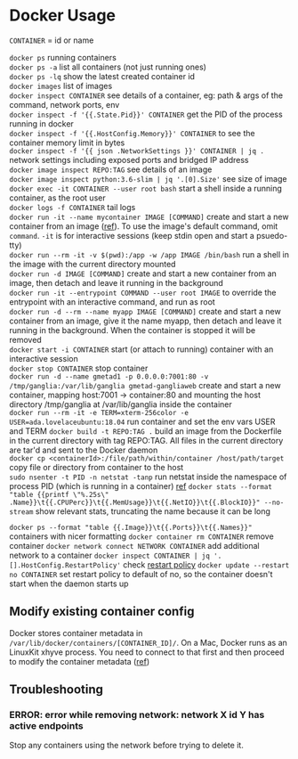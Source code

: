 # Docker Usage

`CONTAINER` = id or name

`docker ps` running containers  
`docker ps -a` list all containers (not just running ones)  
`docker ps -lq` show the latest created container id  
`docker images` list of images  
`docker inspect CONTAINER` see details of a container, eg: path & args of the command, network ports, env  
`docker inspect -f '{{.State.Pid}}' CONTAINER` get the PID of the process running in docker  
`docker inspect -f '{{.HostConfig.Memory}}' CONTAINER` to see the container memory limit in bytes  
`docker inspect -f '{{ json .NetworkSettings }}' CONTAINER | jq .` network settings including exposed ports and bridged IP address  
`docker image inspect REPO:TAG` see details of an image  
`docker image inspect python:3.6-slim | jq '.[0].Size'` see size of image
`docker exec -it CONTAINER --user root bash` start a shell inside a running container, as the root user  
`docker logs -f CONTAINER` tail logs  
`docker run -it --name mycontainer IMAGE [COMMAND]` create and start a new container from an image ([ref](https://docs.docker.com/engine/reference/run/)). To use the image's default command, omit `command`. `-it` is for interactive sessions (keep stdin open and start a psuedo-tty)  
`docker run --rm -it -v $(pwd):/app -w /app IMAGE /bin/bash` run a shell in the image with the current directory mounted  
`docker run -d IMAGE [COMMAND]` create and start a new container from an image, then detach and leave it running in the background  
`docker run -it --entrypoint COMMAND --user root IMAGE` to override the entrypoint with an interactive command, and run as root  
`docker run -d --rm --name myapp IMAGE [COMMAND]` create and start a new container from an image, give it the name myapp, then detach and leave it running in the background. When the container is stopped it will be removed  
`docker start -i CONTAINER` start (or attach to running) container with an interactive session  
`docker stop CONTAINER` stop container  
`docker run -d --name gmetad1 -p 0.0.0.0:7001:80 -v /tmp/ganglia:/var/lib/ganglia gmetad-gangliaweb` create and start a new container, mapping host:7001 -> container:80 and mounting the host directory /tmp/ganglia at /var/lib/ganglia inside the container  
`docker run --rm -it -e TERM=xterm-256color -e USER=ada.lovelaceubuntu:18.04` run container and set the env vars USER and TERM
`docker build -t REPO:TAG .` build an image from the Dockerfile in the current directory with tag REPO:TAG. All files in the current directory are tar'd and sent to the Docker daemon  
`docker cp <containerId>:/file/path/within/container /host/path/target` copy file or directory from container to the host  
`sudo nsenter -t PID -n netstat -tanp` run netstat inside the namespace of process PID (which is running in a container) [ref](https://stackoverflow.com/a/40352004/149412)
`docker stats --format "table {{printf \"%.25s\" .Name}}\t{{.CPUPerc}}\t{{.MemUsage}}\t{{.NetIO}}\t{{.BlockIO}}" --no-stream` show relevant stats, truncating the name because it can be long

`docker ps --format "table {{.Image}}\t{{.Ports}}\t{{.Names}}"` containers with nicer formatting
`docker container rm CONTAINER` remove container
`docker network connect NETWORK CONTAINER` add additional network to a container
`docker inspect CONTAINER | jq '.[].HostConfig.RestartPolicy'` check [restart policy](https://docs.docker.com/config/containers/start-containers-automatically/)
`docker update --restart no CONTAINER` set restart policy to default of no, so the container doesn't start when the daemon starts up

## Modify existing container config

Docker stores container metadata in `/var/lib/docker/containers/[CONTAINER_ID]/`. On a Mac, Docker runs as an LinuxKit xhyve process. You need to connect to that first and then proceed to modify the container metadata ([ref](https://www.softwareab.net/wordpress/docker-macosx-modify-hostconfig-existing-container/))

## Troubleshooting

### ERROR: error while removing network: network X id Y has active endpoints

Stop any containers using the network before trying to delete it.
